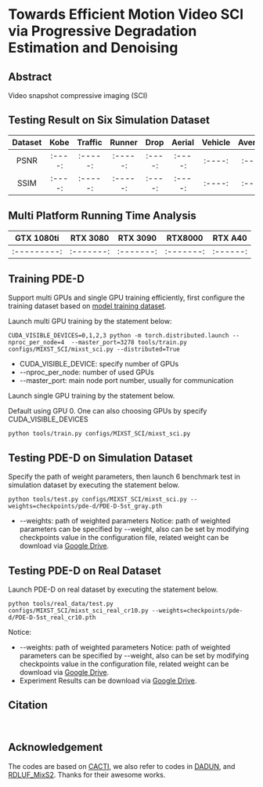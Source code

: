 # Towards Efficient Motion Video SCI via Progressive Degradation Estimation and Denoising
## Abstract
Video snapshot compressive imaging (SCI)

## Testing Result on Six Simulation Dataset
|Dataset|Kobe |Traffic|Runner| Drop  |Aerial|Vehicle|Average|
|:----:|:----:|:----: |:-----:|:----:|:----:|:----:|:----:|
|PSNR  |:----:|:-----:|:-----:|:----:|:----:|:----:|:----:| 
|SSIM  |:----:|:-----:|:-----:|:----:|:----:|:----:|:----:|

## Multi Platform Running Time Analysis 
|GTX 1080ti |RTX 3080 |RTX 3090 | RTX8000 | RTX A40|
|:---------:|:------: |:-------:|:-------:|:------:|
|:---------:|:-------:|:-------:|:-------:|:------:|

## Training PDE-D 
Support multi GPUs and single GPU training efficiently, first configure the training dataset based on [model training dataset](../../docs/add_datasets.md).

Launch multi GPU training by the statement below:

```
CUDA_VISIBLE_DEVICES=0,1,2,3 python -m torch.distributed.launch --nproc_per_node=4  --master_port=3278 tools/train.py configs/MIXST_SCI/mixst_sci.py --distributed=True
```
* CUDA_VISIBLE_DEVICE: specify number of GPUs
* --nproc_per_node: number of used GPUs
* --master_port: main node port number, usually for communication

Launch single GPU training by the statement below.

Default using GPU 0. One can also choosing GPUs by specify CUDA_VISIBLE_DEVICES

```
python tools/train.py configs/MIXST_SCI/mixst_sci.py
```

## Testing PDE-D on Simulation Dataset 
Specify the path of weight parameters, then launch 6 benchmark test in simulation dataset by executing the statement below.

```
python tools/test.py configs/MIXST_SCI/mixst_sci.py --weights=checkpoints/pde-d/PDE-D-5st_gray.pth
```
* --weights: path of weighted parameters
  Notice: path of weighted parameters can be specified by --weight, also can be set by modifying checkpoints value in the configuration file, related weight can be download via [Google Drive](https://drive.google.com/drive/folders/1PWsXRfzLKuH0BeqjsLshVnx5JH_BvaHx?usp=sharing).

## Testing PDE-D on Real Dataset 
Launch PDE-D on real dataset by executing the statement below.

```
python tools/real_data/test.py configs/MIXST_SCI/mixst_sci_real_cr10.py --weights=checkpoints/pde-d/PDE-D-5st_real_cr10.pth

```
Notice:

* --weights: path of weighted parameters
  Notice: path of weighted parameters can be specified by --weight, also can be set by modifying checkpoints value in the configuration file, related weight can be download via [Google Drive](https://drive.google.com/drive/folders/1PWsXRfzLKuH0BeqjsLshVnx5JH_BvaHx?usp=sharing).
* Experiment Results can be download via [Google Drive](https://drive.google.com/drive/folders/1AS3tUeAsTxlAguSVwX2Xr2EQ8UO0nXo9?usp=sharing).

## Citation
```


```
## Acknowledgement
The codes are based on [CACTI](https://github.com/ucaswangls/cacti), 
we also refer to codes in [DADUN](https://github.com/Deskew/DADUN.git), 
and [RDLUF_MixS2](https://github.com/ShawnDong98/RDLUF_MixS2). Thanks for their awesome works.
